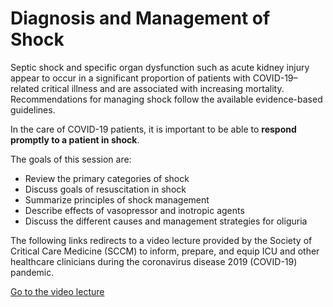 # Diagnosis and Management of Shock

Septic shock and specific organ dysfunction such as acute kidney injury appear to occur in a significant proportion of patients with COVID-19–related critical illness and are associated with increasing mortality. Recommendations for managing shock follow the available evidence-based guidelines.

In the care of COVID-19 patients, it is important to be able to **respond promptly to a patient in shock**.

The goals of this session are:
* Review the primary categories of shock
* Discuss goals of resuscitation in shock
* Summarize principles of shock management
* Describe effects of vasopressor and inotropic agents
* Discuss the different causes and management strategies for oliguria

The following links redirects to a video lecture provided by the Society of Critical Care Medicine (SCCM) to inform, prepare, and equip ICU and other healthcare clinicians during the coronavirus disease 2019 (COVID-19) pandemic.

[Go to the video lecture](https://covid19.sccm.org/Presentations/Diagnosis-and-Management-of-Shock/story_html5.html?lms=1)
